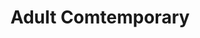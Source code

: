 ---
ee_id_show: '218'
site: '1'
type: '5'
title: Adult Comtemporary
url: adult-comtemporary
live_url:
year: '2008'
venue: Team Gallery
state_country: New York
pitch: A bunch of random stuff, .... first time I tried making on of my Photoshop
  Gradient Demonstrations super <i>HUGE</i>, which ended up working pretty good.
ps:
imgs: team-newyork-2008-11-install-1-database.jpg,team-newyork-2008-11-install-2-database.jpg
things: "[213] 2008-012 Monoprint 1 - 2008-012-monoprint-1,[214] 2008-013 Monoprint
  2 - 2008-013-monoprint-2,[215] 2008-014 Monoprint 3 - 2008-014-monoprint-3,[216]
  2008-015 Monoprint 4 - 2008-015-monoprint,[217] 2008-016 Monoprint 5 - 2008-016-monoprint-5,[48]
  2008-002 Video Painting - videopainting,[210] 2008-003 Permanent Vacation - 2008-003-permanent-vacation,[135]
  2008-004 Personal Film - 2008-004-personal-film,[164] 2008-008 Self Playing Sony
  Playstation I Bowling - 2008-008-self-playing-sony-playstation-i-bowling,[219] 2008-001
  Photoshop CS - 2008-001-photoshop-cs"
status:
layout: shows
---